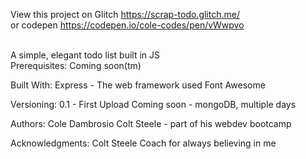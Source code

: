View this project on Glitch https://scrap-todo.glitch.me/
<br> or codepen https://codepen.io/cole-codes/pen/vWwpvo

<br> A simple, elegant todo list built in JS
<br>
Prerequisites: 
Coming soon(tm)

Built With: 
Express - The web framework used 
Font Awesome


Versioning: 
0.1 - First Upload 
Coming soon - mongoDB, multiple days

Authors: 
Cole Dambrosio 
Colt Steele - part of his webdev bootcamp

Acknowledgments: 
Colt Steele 
Coach for always believing in me
